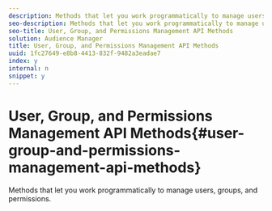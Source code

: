 ```yaml
---
description: Methods that let you work programmatically to manage users, groups, and permissions.
seo-description: Methods that let you work programmatically to manage users, groups, and permissions.
seo-title: User, Group, and Permissions Management API Methods
solution: Audience Manager
title: User, Group, and Permissions Management API Methods
uuid: 1fc27649-e8b8-4413-832f-9482a3eadae7
index: y
internal: n
snippet: y
---
```


# User, Group, and Permissions Management API Methods{#user-group-and-permissions-management-api-methods}

Methods that let you work programmatically to manage users, groups, and permissions.

<!-- 

c_rest_api_user_man.xml

 -->

